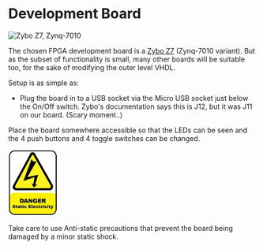 # Development Board

![Zybo Z7, Zynq-7010](https://digilent.com/reference/_media/reference/programmable-logic/zybo-z7/zybo-z7-1.png)

The chosen FPGA development board is a [Zybo Z7](https://digilent.com/reference/programmable-logic/zybo-z7/start) (Zynq-7010 variant). But as the subset of functionality is small, many other boards will be suitable too, for the sake of modifying the outer level VHDL.

Setup is as simple as:
* Plug the board in to a USB socket via the Micro USB socket just below the On/Off switch. Zybo's documentation says this is J12, but it was J11 on our board. (Scary moment..)

Place the board somewhere accessible so that the LEDs can be seen and the 4 push buttons and 4 toggle switches can be changed.

![Static Shock Warning](./images/static_shock.jpg)

Take care to use Anti-static precautions that prevent the board being damaged by a minor static shock.
